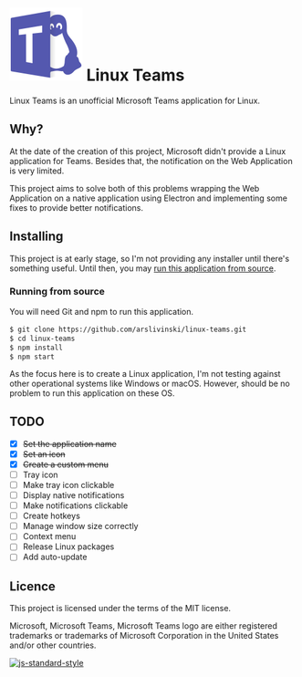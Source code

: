 # <img src="linux-teams.svg" alt="Logo" width="128" height="128"> Linux Teams
Linux Teams is an unofficial Microsoft Teams application for Linux.

## Why?
At the date of the creation of this project, Microsoft didn't provide a Linux application for Teams. Besides that, the notification on the Web Application is very limited.

This project aims to solve both of this problems wrapping the Web Application on a native application using Electron and implementing some fixes to provide better notifications.

## Installing
This project is at early stage, so I'm not providing any installer until there's something useful. Until then, you may [run this application from source](#running-from-source).

### Running from source
You will need Git and npm to run this application.

```
$ git clone https://github.com/arslivinski/linux-teams.git
$ cd linux-teams
$ npm install
$ npm start
```

As the focus here is to create a Linux application, I'm not testing against other operational systems like Windows or macOS. However, should be no problem to run this application on these OS.

## TODO
  - [x] <del>Set the application name</del>
  - [x] <del>Set an icon</del>
  - [x] <del>Create a custom menu</del>
  - [ ] Tray icon
  - [ ] Make tray icon clickable
  - [ ] Display native notifications
  - [ ] Make notifications clickable
  - [ ] Create hotkeys
  - [ ] Manage window size correctly
  - [ ] Context menu
  - [ ] Release Linux packages
  - [ ] Add auto-update

## Licence
This project is licensed under the terms of the MIT license.

Microsoft, Microsoft Teams, Microsoft Teams logo are either registered trademarks or trademarks of Microsoft Corporation in the United States and/or other countries.

[![js-standard-style](https://cdn.rawgit.com/standard/standard/master/badge.svg)](http://standardjs.com)
